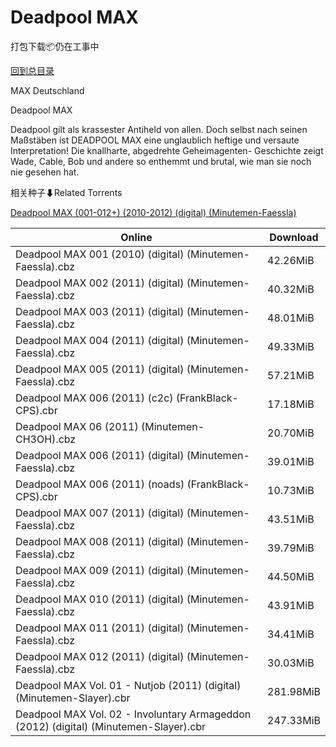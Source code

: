 # Deadpool MAX

打包下载📦仍在工事中

[回到总目录](/Catalogs.md)

MAX Deutschland

Deadpool MAX

Deadpool gilt als krassester Antiheld von allen. Doch selbst nach seinen Maßstäben ist DEADPOOL MAX eine unglaublich heftige und versaute Interpretation! Die knallharte, abgedrehte Geheimagenten- Geschichte zeigt Wade, Cable, Bob und andere so enthemmt und brutal, wie man sie noch nie gesehen hat.





相关种子⬇Related Torrents

[Deadpool MAX (001-012+) (2010-2012) (digital) (Minutemen-Faessla)](https://github.com/alicewish/markdown/blob/master/torrent/Deadpool-MAX--001-012----2010-2012---digital---Minutemen-Faessla.md)

Online | Download
--- | ---
Deadpool MAX 001 (2010) (digital) (Minutemen-Faessla).cbz | 42.26MiB
Deadpool MAX 002 (2011) (digital) (Minutemen-Faessla).cbz | 40.32MiB
Deadpool MAX 003 (2011) (digital) (Minutemen-Faessla).cbz | 48.01MiB
Deadpool MAX 004 (2011) (digital) (Minutemen-Faessla).cbz | 49.33MiB
Deadpool MAX 005 (2011) (digital) (Minutemen-Faessla).cbz | 57.21MiB
Deadpool MAX 006 (2011) (c2c) (FrankBlack-CPS).cbr | 17.18MiB
Deadpool MAX 06 (2011) (Minutemen-CH3OH).cbz | 20.70MiB
Deadpool MAX 006 (2011) (digital) (Minutemen-Faessla).cbz | 39.01MiB
Deadpool MAX 006 (2011) (noads) (FrankBlack-CPS).cbr | 10.73MiB
Deadpool MAX 007 (2011) (digital) (Minutemen-Faessla).cbz | 43.51MiB
Deadpool MAX 008 (2011) (digital) (Minutemen-Faessla).cbz | 39.79MiB
Deadpool MAX 009 (2011) (digital) (Minutemen-Faessla).cbz | 44.50MiB
Deadpool MAX 010 (2011) (digital) (Minutemen-Faessla).cbz | 43.91MiB
Deadpool MAX 011 (2011) (digital) (Minutemen-Faessla).cbz | 34.41MiB
Deadpool MAX 012 (2011) (digital) (Minutemen-Faessla).cbz | 30.03MiB
Deadpool MAX Vol. 01 - Nutjob (2011) (digital) (Minutemen-Slayer).cbr | 281.98MiB
Deadpool MAX Vol. 02 - Involuntary Armageddon (2012) (digital) (Minutemen-Slayer).cbr | 247.33MiB